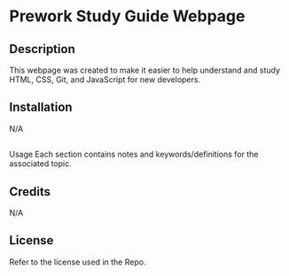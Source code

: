 # Prework Study Guide Webpage

## Description 
This webpage was created to make it easier to help understand and study HTML, CSS, Git, and JavaScript for new developers.


## Installation 
N/A


## 
Usage Each section contains notes and keywords/definitions for the associated topic.



## Credits 
N/A



## License 
Refer to the license used in the Repo.

